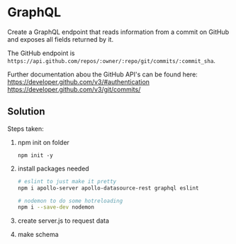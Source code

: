 # GraphQL

Create a GraphQL endpoint that reads information from a commit on GitHub and exposes all fields returned by it.

The GitHub endpoint is `https://api.github.com/repos/:owner/:repo/git/commits/:commit_sha`.

Further documentation abou the GitHub API's can be found here:  
<https://developer.github.com/v3/#authentication>  
<https://developer.github.com/v3/git/commits/>  

## Solution

Steps taken:

1. npm init on folder

   `npm init -y`

2. install packages needed

    ```bash
    # eslint to just make it pretty
    npm i apollo-server apollo-datasource-rest graphql eslint

    # nodemon to do some hotreloading
    npm i --save-dev nodemon
    ```

3. create server.js to request data
4. make schema
